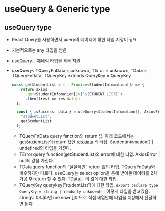 # useQuery & Generic type

## useQuery type

- React Query를 사용하면서 query의 데이터에 대한 타입 지정이 필요
- 기본적으로는 any 타입을 받음
- useQuery는 제네릭 타입을 적극 지원
- useQuery<
  TQueryFnData = unknown,
  TError = unknown,
  TData = TQueryFnData,
  TQueryKey extends QueryKey = QueryKey

  >

  ```jsx
  const getStudentList = (): Promise<StudentInfomation[]> => {
      return axios
        .get<StudentInfomation[]>(`${STUDENT.LIST}`)
        .then((res) => res.data);
    };

    const { isSuccess, data } = useQuery<StudentInfomation[], AxiosError>(
      "studentList",
      getStudentList
    );
  ```

  - TQueryFnData
    query function의 return 값. 아래 코드에서는 getStudentList의 return 값인 [res.data](http://res.data) 의 타입. StudentInfomation[] | undefined의 타입을 가진다.
  - TError
    query function(getStudentList)의 error에 대한 타입.
    AxiosError | null의 값을 가진다.
  - TData
    query function의 “실질적인” return 값의 타입. TQueryFnData와 비슷하지만 다르다. useQuery는 select option을 통해 받아온 데이터를 2차 가공 후 return 할 수 있다. TData는 이 값에 대한 타입.
  - TQueryKey
    querykey(”studentList”)에 대한 타입.
    `export declare type QueryKey = string | readonly unknown[];`
    이렇게 타입을 받고있음. string이 아니라면 unknown[]이므로 직접 배열안에 타입을 지정해서 전달하면 된다.

